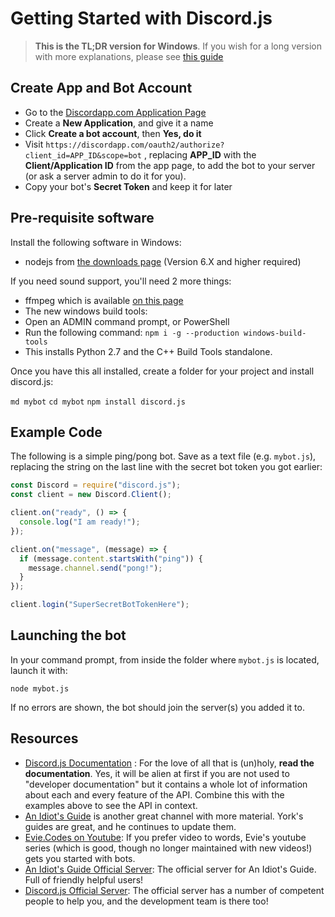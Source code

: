 # Getting Started with Discord.js

> **This is the TL;DR version for Windows**. If you wish for a long version with more explanations, please see [this guide](the-long-version.html)

## Create App and Bot Account

* Go to the [Discordapp.com Application Page](https://discordapp.com/developers/applications/me)
* Create a **New Application**, and give it a name
* Click **Create a bot account**, then **Yes, do it**
* Visit `https://discordapp.com/oauth2/authorize?client_id=APP_ID&scope=bot` , replacing **APP_ID** with the **Client/Application ID** from the app page, to add the bot to your server (or ask a server admin to do it for you).
* Copy your bot's **Secret Token** and keep it for later

## Pre-requisite software

Install the following software in Windows:

* nodejs from [the downloads page](https://nodejs.org/en/download/) (Version 6.X and higher required)

If you need sound support, you'll need 2 more things:

* ffmpeg which is available [on this page](http://adaptivesamples.com/how-to-install-ffmpeg-on-windows/)
* The new windows build tools:
* Open an ADMIN command prompt, or PowerShell
* Run the following command: `npm i -g --production windows-build-tools`
* This installs Python 2.7 and the C++ Build Tools standalone.

Once you have this all installed, create a folder for your project and install discord.js:

`md mybot`
`cd mybot`
`npm install discord.js`

## Example Code

The following is a simple ping/pong bot. Save as a text file (e.g. `mybot.js`), replacing the string on the last line with the secret bot token you got earlier:

```js
const Discord = require("discord.js");
const client = new Discord.Client();

client.on("ready", () => {
  console.log("I am ready!");
});

client.on("message", (message) => {
  if (message.content.startsWith("ping")) {
    message.channel.send("pong!");
  }
});

client.login("SuperSecretBotTokenHere");
```

## Launching the bot

In your command prompt, from inside the folder where `mybot.js` is located, launch it with:

`node mybot.js`

If no errors are shown, the bot should join the server(s) you added it to.

## Resources

* [Discord.js Documentation](http://discord.js.org) : For the love of all that is (un)holy, **read the documentation**. Yes, it will be alien at first if you are not used to "developer documentation" but it contains a whole lot of information about each and every feature of the API. Combine this with the examples above to see the API in context.
* [An Idiot's Guide](https://www.youtube.com/c/AnIdiotsGuide) is another great channel with more material. York's guides are great, and he continues to update them.
* [Evie.Codes on Youtube](https://www.youtube.com/channel/UCvQubaJPD0D-PSokbd5DAiw): If you prefer video to words, Evie's youtube series (which is good, though no longer maintained with new videos!) gets you started with bots.
* [An Idiot's Guide Official Server](https://discord.gg/9ESEZAx): The official server for An Idiot's Guide. Full of friendly helpful users!
* [Discord.js Official Server](https://discord.gg/bRCvFy9): The official server has a number of competent people to help you, and the development team is there too!
